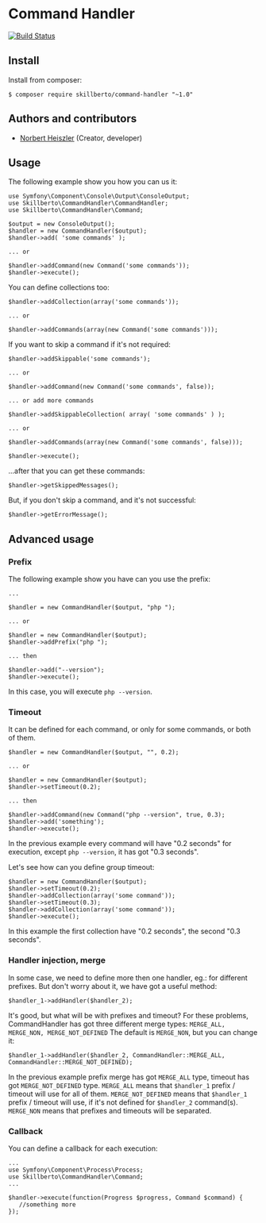 # Command Handler
[![Build Status](https://travis-ci.org/skillberto/commandhandler.svg?branch=master)](https://travis-ci.org/skillberto/commandhandler)

## Install

Install from composer:
```
$ composer require skillberto/command-handler "~1.0"
```

## Authors and contributors
* [Norbert Heiszler](heiszler.norbert@gmail.com) (Creator, developer)

## Usage

The following example show you how you can us it:
```
use Symfony\Component\Console\Output\ConsoleOutput;
use Skillberto\CommandHandler\CommandHandler;
use Skillberto\CommandHandler\Command;

$output = new ConsoleOutput();
$handler = new CommandHandler($output);
$handler->add( 'some commands' );

... or

$handler->addCommand(new Command('some commands'));
$handler->execute();
```

You can define collections too:
```
$handler->addCollection(array('some commands'));

... or

$handler->addCommands(array(new Command('some commands')));
```

If you want to skip a command if it's not required:
```
$handler->addSkippable('some commands');

... or

$handler->addCommand(new Command('some commands', false));

... or add more commands

$handler->addSkippableCollection( array( 'some commands' ) );

... or

$handler->addCommands(array(new Command('some commands', false)));

$handler->execute();
```

...after that you can get these commands:
```
$handler->getSkippedMessages();
```
But, if you don't skip a command, and it's not successful:
```
$handler->getErrorMessage();

```
## Advanced usage
### Prefix

The following example show you have can you use the prefix:

```
...

$handler = new CommandHandler($output, "php ");

... or

$handler = new CommandHandler($output);
$handler->addPrefix("php ");

... then

$handler->add("--version");
$handler->execute();
```
In this case, you will execute ```php --version```.

### Timeout

It can be defined for each command, or only for some commands, or both of them.
```
$handler = new CommandHandler($output, "", 0.2);

... or

$handler = new CommandHandler($output);
$handler->setTimeout(0.2);

... then

$handler->addCommand(new Command("php --version", true, 0.3);
$handler->add('something');
$handler->execute();
```
In the previous example every command will have "0.2 seconds" for execution, except ```php --version```, it has got "0.3 seconds".

Let's see how can you define group timeout:
```
$handler = new CommandHandler($output);
$handler->setTimeout(0.2);
$handler->addCollection(array('some command'));
$handler->setTimeout(0.3);
$handler->addCollection(array('some command'));
$handler->execute();
```

In this example the first collection have "0.2 seconds", the second "0.3 seconds".

### Handler injection, merge
In some case, we need to define more then one handler, eg.: for different prefixes.
But don't worry about it, we have got a useful method:
```
$handler_1->addHandler($handler_2);
```
It's good, but what will be with prefixes and timeout?
For these problems, CommandHandler has got three different merge types:
```MERGE_ALL, MERGE_NON, MERGE_NOT_DEFINED```
The default is ```MERGE_NON```, but you can change it:
```
$handler_1->addHandler($handler_2, CommandHandler::MERGE_ALL, CommandHandler::MERGE_NOT_DEFINED);
```
In the previous example prefix merge has got ```MERGE_ALL``` type, timeout has got ```MERGE_NOT_DEFINED``` type.
```MERGE_ALL``` means that ```$handler_1``` prefix / timeout will use for all of them.
```MERGE_NOT_DEFINED``` means that ```$handler_1``` prefix / timeout will use, if it's not defined for ```$handler_2``` command(s).
```MERGE_NON``` means that prefixes and timeouts will be separated.

### Callback

You can define a callback for each execution:
```
...
use Symfony\Component\Process\Process;
use Skillberto\CommandHandler\Command;
...

$handler->execute(function(Progress $progress, Command $command) {
   //something more
});
```
